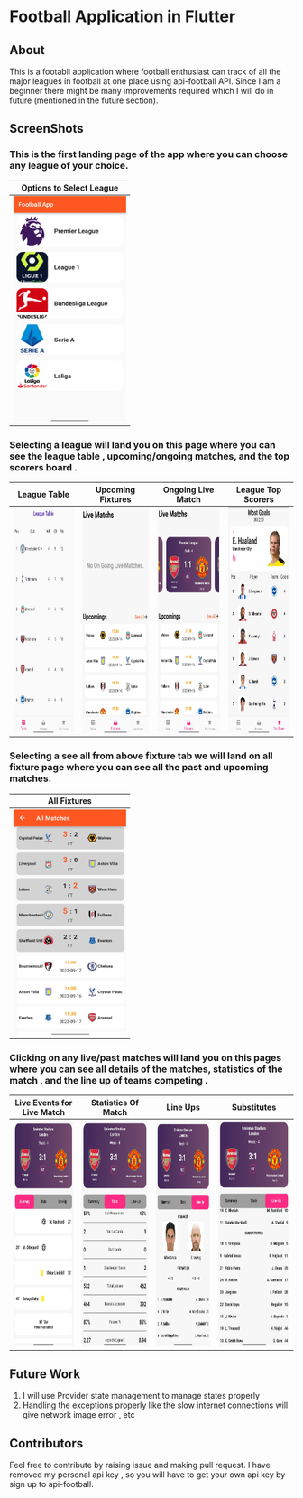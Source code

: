 # Football Application in Flutter

## About
This is a footabll application where football enthusiast can track of all the major leagues in football at one place using api-football API.
Since I am a beginner there might be many improvements required which I will do in future (mentioned in the future section).

## ScreenShots
### This is the first landing page of the app where you can choose any league of your choice.
|Options to Select League|
|:---:|
|<img src=images/league.jpg width="200" height="400"/>|

### Selecting a league will land you on this page where you can see the league table , upcoming/ongoing matches, and the top scorers board . 


| League Table | Upcoming Fixtures |  Ongoing Live Match |League Top Scorers |
|:---:|:---:|:---:|:---:|
|<img src=images/table.jpg width="200" height="400"/>|<img src=images/dash.jpg width="200" height="400" />|<img src=images/live_match.jpg width="200" height="400"/>|<img src=images/top_scorer.jpg width="200" height="400"/>|

### Selecting a see all from above fixture tab we will land on all fixture page where you can see all the past and upcoming matches.

| All Fixtures  |
|:---:|
|<img src=images/all.jpg width="200" height="400" />

### Clicking on any live/past matches will land you on this pages where you can see all details of the matches, statistics of the match , and the line up of teams competing .

| Live Events for Live Match | Statistics  Of Match |Line Ups | Substitutes |
|:---:|:---:|:---:|:---:|
|<img src=images/events.jpg width="200" height="400"/>|<img src=images/stats.jpg width="200" height="400" />|<img src=images/lineup.jpg width="200" height="400"/>|<img src=images/sub.jpg width="200" height="400" />

## Future Work
1. I will use Provider state management to manage states properly
2. Handling the exceptions properly like the slow internet connections will give network image error , etc

## Contributors 
Feel free to contribute by raising issue and making pull request.
I have removed my personal api key , so you will have to get your own api key by sign up to api-football.












